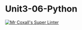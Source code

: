 # Unit3-06-Python
[![Mr Coxall's Super Linter](https://github.com/ICS3U-C-Programming-Amara-T/Unit3-06-Python/workflows/Mr%20Coxall's%20Super%20Linter/badge.svg)](https://github.com/ICS3U-C-Programming-Amara-T/Unit3-06-Python/actions/)
